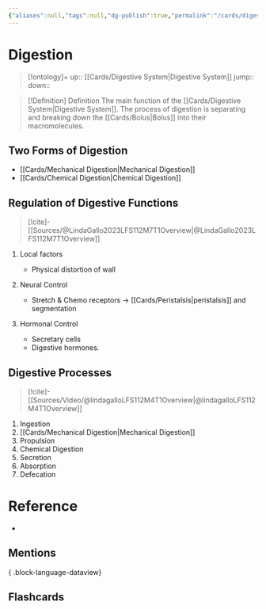 ```yaml
---
{"aliases":null,"tags":null,"dg-publish":true,"permalink":"/cards/digestion/","dgPassFrontmatter":true}
---
```


# Digestion

> [!ontology]+
> up:: [[Cards/Digestive System\|Digestive System]]
> jump:: 
> down:: 

> [!Definition] Definition
> The main function of the [[Cards/Digestive System\|Digestive System]]. The process of digestion is separating and breaking down the [[Cards/Bolus\|Bolus]] into their macromolecules. 

## Two Forms of Digestion
- [[Cards/Mechanical Digestion\|Mechanical Digestion]]
- [[Cards/Chemical Digestion\|Chemical Digestion]]

## Regulation of Digestive Functions

> [!cite]-
> [[Sources/@LindaGallo2023LFS112M7T1Overview\|@LindaGallo2023LFS112M7T1Overview]]

1. Local factors
	- Physical distortion of wall

1. Neural Control
	- Stretch & Chemo receptors -> [[Cards/Peristalsis\|peristalsis]] and segmentation

1. Hormonal Control
	- Secretary cells
	- Digestive hormones.  

## Digestive Processes

> [!cite]-
> [[Sources/Video/@lindagalloLFS112M4T1Overview\|@lindagalloLFS112M4T1Overview]]

1. Ingestion
2. [[Cards/Mechanical Digestion\|Mechanical Digestion]]
3. Propulsion
4. Chemical Digestion
5. Secretion
6. Absorption
7. Defecation

# Reference
- 

## Mentions

{ .block-language-dataview}

## Flashcards
